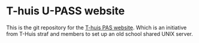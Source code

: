 # T-huis U-PASS website
This is the git repository for the [T-huis PAS website](https://users.t-huis.lgbt/). Which is an initiative from T-Huis straf and members to set up an old school shared UNIX server.
